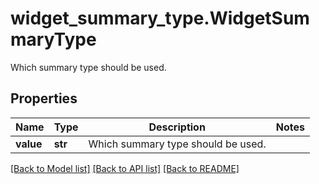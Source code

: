 # widget_summary_type.WidgetSummaryType

Which summary type should be used.
## Properties
Name | Type | Description | Notes
------------ | ------------- | ------------- | -------------
**value** | **str** | Which summary type should be used. | 

[[Back to Model list]](../README.md#documentation-for-models) [[Back to API list]](../README.md#documentation-for-api-endpoints) [[Back to README]](../README.md)


